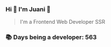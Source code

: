 ### Hi 👋 I&#39;m Juani 🦁

> I&#39;m a Frontend Web Developer SSR

### 📚 Days being a developer: 563
